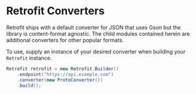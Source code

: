 Retrofit Converters
===================

Retrofit ships with a default converter for JSON that uses Gson but the library is content-format
agnostic. The child modules contained herein are additional converters for other popular formats.

To use, supply an instance of your desired converter when building your `Retrofit` instance.

```java
Retrofit retrofit = new Retrofit.Builder()
    .endpoint("https://api.example.com")
    .converter(new ProtoConverter())
    .build();
```
